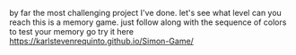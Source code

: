 by far the most challenging project I've done.
let's see what level can you reach
this is a memory game. just follow along with the sequence of colors to test your memory
go try it here https://karlstevenrequinto.github.io/Simon-Game/
